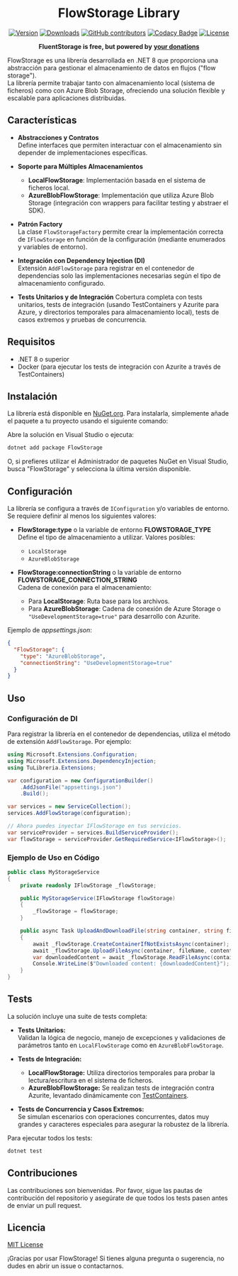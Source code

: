 

<h1 align="center">
FlowStorage Library
</h1>

<p align="center">
<a href="https://www.nuget.org/packages/FlowStorage"><img src="https://img.shields.io/nuget/vpre/FlowStorage.svg" alt="Version" /></a>
<a href="https://www.nuget.org/packages/FlowStorage"><img src="https://img.shields.io/nuget/dt/FlowStorage.svg" alt="Downloads" /></a>
<a href="https://github.com/robinrodricks/FlowStorage/graphs/contributors"><img src="https://img.shields.io/github/contributors/robinrodricks/FlowStorage.svg" alt="GitHub contributors" /></a>
<a href="https://www.codacy.com/gh/robinrodricks/FlowStorage/dashboard"><img src="https://app.codacy.com/project/badge/Grade/691e960f4e1a45e58e3556acaf3adf5c" alt="Codacy Badge" /></a>
<a href="https://github.com/robinrodricks/FlowStorage/blob/develop/LICENSE"><img src="https://img.shields.io/github/license/robinrodricks/FluentStorage.svg" alt="License" /></a>
</p>

<p align="center">
    <b>FluentStorage is free, but powered by</b> <a href="https://github.com/sponsors/robinrodricks"><b>your donations</b></a>
</p>

FlowStorage es una librería desarrollada en .NET 8 que proporciona una abstracción para gestionar el almacenamiento de datos en flujos ("flow storage").  
La librería permite trabajar tanto con almacenamiento local (sistema de ficheros) como con Azure Blob Storage, ofreciendo una solución flexible y escalable para aplicaciones distribuidas.

## Características

  - **Abstracciones y Contratos**  
  Define interfaces que permiten interactuar con el almacenamiento sin depender de implementaciones específicas.

  - **Soporte para Múltiples Almacenamientos**  
    - **LocalFlowStorage**: Implementación basada en el sistema de ficheros local.  
    - **AzureBlobFlowStorage**: Implementación que utiliza Azure Blob Storage (integración con wrappers para facilitar testing y abstraer el SDK).

  - **Patrón Factory**  
  La clase `FlowStorageFactory` permite crear la implementación correcta de `IFlowStorage` en función de la configuración (mediante enumerados y variables de entorno).

  - **Integración con Dependency Injection (DI)**  
  Extensión `AddFlowStorage` para registrar en el contenedor de dependencias solo las implementaciones necesarias según el tipo de almacenamiento configurado.

  - **Tests Unitarios y de Integración**
  Cobertura completa con tests unitarios, tests de integración (usando TestContainers y Azurite para Azure, y directorios temporales para almacenamiento local), tests de casos extremos y pruebas de concurrencia.

## Requisitos

- .NET 8 o superior
- Docker (para ejecutar los tests de integración con Azurite a través de TestContainers)

## Instalación

La librería está disponible en [NuGet.org](https://www.nuget.org). Para instalarla, simplemente añade el paquete a tu proyecto usando el siguiente comando:

Abre la solución en Visual Studio o ejecuta:
   ```bash
   dotnet add package FlowStorage
   ```

O, si prefieres utilizar el Administrador de paquetes NuGet en Visual Studio, busca "FlowStorage" y selecciona la última versión disponible.

## Configuración

La librería se configura a través de `IConfiguration` y/o variables de entorno.  
Se requiere definir al menos los siguientes valores:

- **FlowStorage:type** o la variable de entorno **FLOWSTORAGE_TYPE**  
  Define el tipo de almacenamiento a utilizar. Valores posibles:
  - `LocalStorage`
  - `AzureBlobStorage`

- **FlowStorage:connectionString** o la variable de entorno **FLOWSTORAGE_CONNECTION_STRING**  
  Cadena de conexión para el almacenamiento:
  - Para **LocalStorage**: Ruta base para los archivos.
  - Para **AzureBlobStorage**: Cadena de conexión de Azure Storage o `"UseDevelopmentStorage=true"` para desarrollo con Azurite.

Ejemplo de *appsettings.json*:

```json
{
  "FlowStorage": {
    "type": "AzureBlobStorage",
    "connectionString": "UseDevelopmentStorage=true"
  }
}
```

## Uso

### Configuración de DI

Para registrar la librería en el contenedor de dependencias, utiliza el método de extensión `AddFlowStorage`. Por ejemplo:

```csharp
using Microsoft.Extensions.Configuration;
using Microsoft.Extensions.DependencyInjection;
using TuLibreria.Extensions;

var configuration = new ConfigurationBuilder()
    .AddJsonFile("appsettings.json")
    .Build();

var services = new ServiceCollection();
services.AddFlowStorage(configuration);

// Ahora puedes inyectar IFlowStorage en tus servicios.
var serviceProvider = services.BuildServiceProvider();
var flowStorage = serviceProvider.GetRequiredService<IFlowStorage>();
```

### Ejemplo de Uso en Código

```csharp
public class MyStorageService
{
    private readonly IFlowStorage _flowStorage;

    public MyStorageService(IFlowStorage flowStorage)
    {
        _flowStorage = flowStorage;
    }

    public async Task UploadAndDownloadFile(string container, string fileName, string content)
    {
        await _flowStorage.CreateContainerIfNotExistsAsync(container);
        await _flowStorage.UploadFileAsync(container, fileName, content);
        var downloadedContent = await _flowStorage.ReadFileAsync(container, fileName);
        Console.WriteLine($"Downloaded content: {downloadedContent}");
    }
}
```

## Tests

La solución incluye una suite de tests completa:

- **Tests Unitarios:**  
  Validan la lógica de negocio, manejo de excepciones y validaciones de parámetros tanto en `LocalFlowStorage` como en `AzureBlobFlowStorage`.

- **Tests de Integración:**  
  - **LocalFlowStorage:** Utiliza directorios temporales para probar la lectura/escritura en el sistema de ficheros.  
  - **AzureBlobFlowStorage:** Se realizan tests de integración contra Azurite, levantado dinámicamente con [TestContainers](https://testcontainers.org/).

- **Tests de Concurrencia y Casos Extremos:**  
  Se simulan escenarios con operaciones concurrentes, datos muy grandes y caracteres especiales para asegurar la robustez de la librería.

Para ejecutar todos los tests:

```bash
dotnet test
```

## Contribuciones

Las contribuciones son bienvenidas. Por favor, sigue las pautas de contribución del repositorio y asegúrate de que todos los tests pasen antes de enviar un pull request.

## Licencia

[MIT License](LICENSE)

¡Gracias por usar FlowStorage! Si tienes alguna pregunta o sugerencia, no dudes en abrir un issue o contactarnos.
